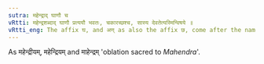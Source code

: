 ```yaml
---
sutra: महेन्द्राद् घाणौ च
vRtti: महेन्द्रशब्दाद् घाणौ प्रत्ययौ भवतः, चकारच्छश्च, सास्य देवतेत्यस्मिन्विषये ॥
vRtti_eng: The affix घ, and अण् as also the affix छ, come after the name _Mahendra_, in the sense of \"this its deity\".
---
```

As महेन्द्रीयम्, महेन्द्रियम् and माहेन्द्रम् 'oblation sacred to _Mahendra_'.
